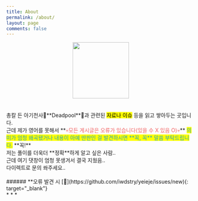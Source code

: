 ```yaml
---
title: About
permalink: /about/
layout: page
comments: false
---
```



<center>
 <img src="https://user-images.githubusercontent.com/74714697/100357357-e9df6b80-3037-11eb-9cdb-fd243f2cb191.png" width="150px" height="150px">
</center>
<br/>
<br/>
총칼 든 아기천사👶**Deadpool**👶과 관련된 <mark>자료나 이슈</mark> 등을 읽고 쌓아두는 곳입니다. <br/>
근데 제가 영어를 못해서 **<span style="color:#F15F5F">💀모든 게시글은 오류가 있습니다(있을 수 X 있음 O)💀</span>**
<mark><span style="color:#2BA5BA">의미가 엄청 왜곡됐거나 내용이 아예 딴판인 걸 발견하시면 **꼭, 꼭** 말씀 부탁드립니다.</span></mark> **꼭!** <br/>
저는 풀이를 더욱더 **정확**하게 알고 싶은 사람.. <br/> 근데 여기 댓창이 엄청 못생겨서 결국 지웠음..<br/>
다이렉트로 문의 쏴주세요..
<br/>
<br/>
###### **오류 발견 시 [💌](https://github.com/iwdstry/yeieje/issues/new){: target="_blank"} 
<br/>
* * *
